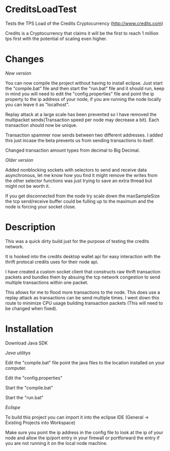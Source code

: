 # CreditsLoadTest
Tests the TPS Load of the Credits Cryptocurrency (http://www.credits.com)

Credits is a Cryptocurrency that claims it will be the first to reach 1 million tps first with the potential of scaling even higher.

# Changes

*New version*

You can now compile the project without having to install eclipse. Just start the "compile.bat" file and then start the "run.bat" file and it should run, keep in mind you will need to edit the "config.properties" file and point the ip property to the ip address of your node, if you are running the node locally you can leave it as "localhost".


Replay attack at a large scale has been prevented so I have removed the multipacket sends(Transaction speed per node may decrease a bit). Each transaction should now be unique.


Transaction spammer now sends between two different addresses. I added this just incase the beta prevents us from sending transactions to itself.


Changed transaction amount types from decimal to Big Decimal.


*Older version*

Added nonblocking sockets with selectors to send and receive data asynchronous, let me know how you find it might remove the writes from the other selector functions was just trying to save an extra thread but might not be worth it. 


If you get disconnected from the node try scale down the maxSampleSize the tcp send/receive buffer could be fulling up to the maximum and the node is forcing your socket close. 


# Description
This was a quick dirty build just for the purpose of testing the credits network.

It is hooked into the credits desktop wallet api for easy interaction with the thrift protocal credits uses for their node api.

I have created a custom socket client that constructs raw thrift transaction packets and bundles them by absuing the tcp network congestion to send multiple transactions within one packet.

This allows for me to flood more transactions to the node. This does use a replay attack as transactions can be send multiple times. I went down this route to minimize CPU usage building transaction packets (This will need to be changed when fixed).

# Installation

Download Java SDK

*Java utilitys*

Edit the "compile.bat" file point the java files to the location installed on your computer.

Edit the "config.properties"

Start the "compile.bat"

Start the "run.bat"



*Eclispe*

To build this project you can import it into the eclipse IDE (General -> Existing Projects into Workspace)

Make sure you point the ip address in the config file to look at the ip of your node and allow the ip/port entry in your firewall or portforward the entry if you are not running it on the local node machine.

